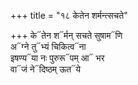 +++
title = "१८ केतेन शर्मन्त्सचते"

+++
के᳓तेन श᳓र्मन् सचते सुषाम᳓णि  
अ᳓ग्ने तु᳓भ्यं चिकित्व᳓ना  
इषण्य᳓या नः पुरुरू᳓पम् आ᳓ भर  
वा᳓जं ने᳓दिष्ठम् ऊत᳓ये